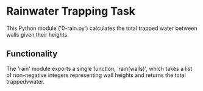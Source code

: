 # Rainwater Trapping Task

This Python module ('0-rain.py') calculates the total trapped water between walls given their heights.

## Functionality

The 'rain' module exports a single function, 'rain(walls)', which takes a list of non-negative integers representing wall heights and returns the total trappedvwater.
